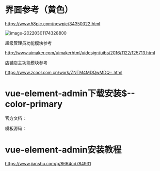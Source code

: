 # 界面参考（黄色）

https://www.58pic.com/newpic/34350022.html

![image-20220301174328800](C:\Users\tys\AppData\Roaming\Typora\typora-user-images\image-20220301174328800.png)

超级管理员功能模块参考

http://www.uimaker.com/uimakerhtml/uidesign/uibs/2016/1122/125713.html

店铺店主功能模块参考

https://www.zcool.com.cn/work/ZNTM4MDQwMDQ=.html

# vue-element-admin下载安装$--color-primary

官方文档：

模板源码：

# vue-element-admin安装教程

https://www.jianshu.com/p/8664cd784931

